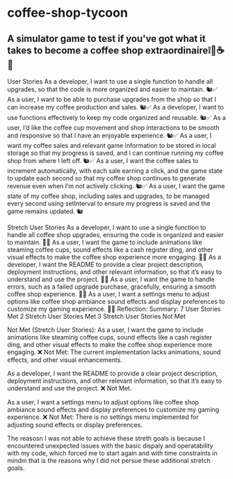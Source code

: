# coffee-shop-tycoon

## A simulator game to test if you've got what it takes to become a coffee shop extraordinaire❕🦾☕🤑

User Stories
As a developer, I want to use a single function to handle all upgrades, so that the code is more organized and easier to maintain.
🐿️✅
As a user, I want to be able to purchase upgrades from the shop so that I can increase my coffee production and sales.
🐿️✅
As a developer, I want to use functions effectively to keep my code organized and reusable.
🐿️✅
As a user, I’d like the coffee cup movement and shop interactions to be smooth and responsive so that I have an enjoyable experience.
🐿️✅
As a user, I want my coffee sales and relevant game information to be stored in local storage so that my progress is saved, and I can continue running my coffee shop from where I left off.
🐿️✅
As a user, I want the coffee sales to increment automatically, with each sale earning a click, and the game state to update each second so that my coffee shop continues to generate revenue even when I’m not actively clicking.
🐿️✅
As a user, I want the game state of my coffee shop, including sales and upgrades, to be managed every second using setInterval to ensure my progress is saved and the game remains updated.
🐿️

Stretch User Stories
As a developer, I want to use a single function to handle all coffee shop upgrades, ensuring the code is organized and easier to maintain.
🏹✅
As a user, I want the game to include animations like steaming coffee cups, sound effects like a cash register ding, and other visual effects to make the coffee shop experience more engaging.
🏹❌
As a developer, I want the README to provide a clear project description, deployment instructions, and other relevant information, so that it’s easy to understand and use the project.
🏹❌
As a user, I want the game to handle errors, such as a failed upgrade purchase, gracefully, ensuring a smooth coffee shop experience.
🏹✅
As a user, I want a settings menu to adjust options like coffee shop ambiance sound effects and display preferences to customize my gaming experience.
🏹❌
Reflection:
Summary:
7 User Stories Met
2 Stretch User Stories Met
3 Stretch User Stories Not Met

Not Met (Stretch User Stories):
As a user, I want the game to include animations like steaming coffee cups, sound effects like a cash register ding, and other visual effects to make the coffee shop experience more engaging.
❌ Not Met: The current implementation lacks animations, sound effects, and other visual enhancements.

As a developer, I want the README to provide a clear project description, deployment instructions, and other relevant information, so that it’s easy to understand and use the project.
❌ Not Met.

As a user, I want a settings menu to adjust options like coffee shop ambiance sound effects and display preferences to customize my gaming experience.
❌ Not Met: There is no settings menu implemented for adjusting sound effects or display preferences.

The reasosn I was not able to achieve these streth goals is because I encountered unexpected issues with the basic dispaly and operatability with my code, which forced me to start again and with time constraints in mindm that is the reasons why I did not persue these additional stretch goals.